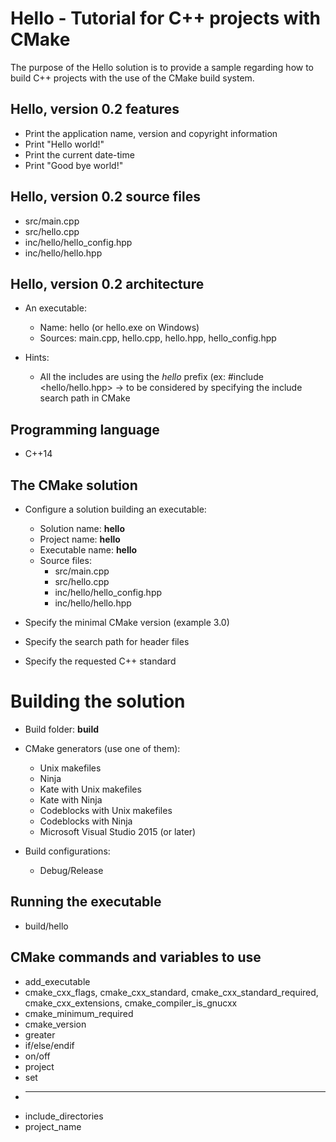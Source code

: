 
# Hello - Tutorial for C++ projects with CMake

The purpose of the Hello solution is to provide a sample regarding how to build C++ projects with the use of the CMake build system.

## Hello, version 0.2 features

* Print the application name, version and copyright information
* Print "Hello world!"
* Print the current date-time
* Print "Good bye world!"

## Hello, version 0.2 source files

* src/main.cpp
* src/hello.cpp
* inc/hello/hello_config.hpp
* inc/hello/hello.hpp

## Hello, version 0.2 architecture

* An executable:
  * Name: hello (or hello.exe on Windows)
  * Sources: main.cpp, hello.cpp, hello.hpp, hello_config.hpp

* Hints: 
  * All the includes are using the *hello* prefix (ex: #include <hello/hello.hpp> -> to be considered by specifying the include search path in CMake

## Programming language

* C++14

## The CMake solution

* Configure a solution building an executable:
  * Solution name: **hello**
  * Project name: **hello**
  * Executable name: **hello**
  * Source files:
    * src/main.cpp
    * src/hello.cpp
    * inc/hello/hello_config.hpp
    * inc/hello/hello.hpp

* Specify the minimal CMake version (example 3.0)

* Specify the search path for header files

* Specify the requested C++ standard

# Building the solution

* Build folder: **build**

* CMake generators (use one of them):
  * Unix makefiles
  * Ninja
  * Kate with Unix makefiles
  * Kate with Ninja
  * Codeblocks with Unix makefiles
  * Codeblocks with Ninja
  * Microsoft Visual Studio 2015 (or later)

* Build configurations:
  * Debug/Release

## Running the executable

* build/hello

## CMake commands and variables to use

* add_executable
* cmake_cxx_flags, cmake_cxx_standard, cmake_cxx_standard_required, cmake_cxx_extensions, cmake_compiler_is_gnucxx
* cmake_minimum_required
* cmake_version
* greater
* if/else/endif
* on/off
* project
* set
* ---
* include_directories
* project_name
